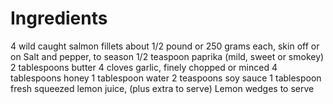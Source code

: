 # Ingredients
4 wild caught salmon fillets about 1/2 pound or 250 grams each, skin off or on
Salt and pepper, to season
1/2 teaspoon paprika (mild, sweet or smokey)
2 tablespoons butter
4 cloves garlic, finely chopped or minced
4 tablespoons honey
1 tablespoon water
2 teaspoons soy sauce
1 tablespoon fresh squeezed lemon juice, (plus extra to serve)
Lemon wedges to serve
